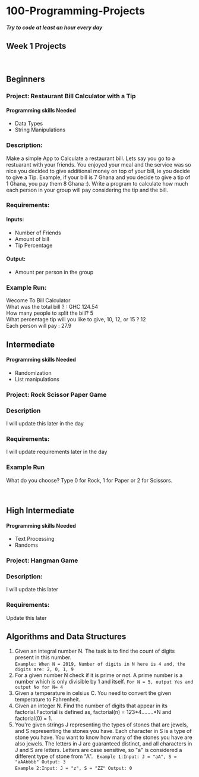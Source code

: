 # 100-Programming-Projects

**_Try to code at least an hour every day_**

## Week 1 Projects

<br>

## Beginners

### Project: **Restaurant Bill Calculator with a Tip**

#### Programming skills Needed

- Data Types
- String Manipulations

### Description:

Make a simple App to Calculate a restaurant bill. Lets say you go to a restuarant with your friends. You enjoyed your meal and the service was so nice you decided to give additional money on top of your bill, ie you decide to give a Tip. Example, if your bill is 7 Ghana and you decide to give a tip of 1 Ghana, you pay them 8 Ghana :).
Write a program to calculate how much each person in your group will pay considering the tip and the bill.

### Requirements:

#### Inputs:

- Number of Friends
- Amount of bill
- Tip Percentage <br>

#### Output:

- Amount per person in the group <br>

### Example Run:

Wecome To Bill Calculator <br>
What was the total bill ? : GHC 124.54 <br>
How many people to split the bill? 5 <br>
What percentage tip will you like to give, 10, 12, or 15 ? 12 <br>
Each person will pay : 27.9
<br>

## Intermediate

#### Programming skills Needed

- Randomization
- List manipulations

### Project: **Rock Scissor Paper Game**

### Description

I will update this later in the day

### Requirements:

I will update requirements later in the day

### Example Run

What do you choose? Type 0 for Rock, 1 for Paper or 2 for Scissors.

<br>

## High Intermediate

#### Programming skills Needed

- Text Processing
- Randoms

### Project: **Hangman Game**

### Description:

I will update this later

### Requirements:

Update this later

## Algorithms and Data Structures

1. Given an integral number N. The task is to find the count of digits present in this number. <br>
  `Example: When N = 2019, Number of digits in N here is 4 and, the digits are: 2, 0, 1, 9`
2. For a given number N check if it is prime or not. A prime number is a number which is only divisible by 1 and itself.
  `For N = 5, output Yes and output No for N= 4`
3. Given a temperature in celsius C. You need to convert the given temperature to Fahrenheit.
4. Given an integer N. Find the number of digits that appear in its factorial.Factorial is defined as, factorial(n) = 1*2*3*4……..*N and factorial(0) = 1.
5. You're given strings J representing the types of stones that are jewels, and S representing the stones you have.  Each character in S is a type of stone you have.  You want to know how many of the stones you have are also jewels. The letters in J are guaranteed distinct, and all characters in J and S are letters. Letters are case sensitive, so "a" is considered a different type of stone from "A".
 ` Example 1:Input: J = "aA", S = "aAAbbbb" Output: 3` <br>
  ` Example 2:Input: J = "z", S = "ZZ" Output: 0 `
